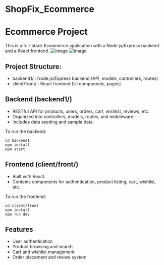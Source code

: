 # ShopFix_Ecommerce
Ecommerce Project
=================

This is a full-stack Ecommerce application with a Node.js/Express backend and a React frontend.
![image](https://github.com/user-attachments/assets/1256295c-8a43-4e42-8257-4b5fbf712416)
![image](https://github.com/user-attachments/assets/8889d92d-ff4d-4ab4-a4bb-e53646328e0b)



Project Structure:
------------------
- backend1/ : Node.js/Express backend (API, models, controllers, routes)
- client/front/ : React frontend (UI components, pages)

Backend (backend1/)
-------------------
- RESTful API for products, users, orders, cart, wishlist, reviews, etc.
- Organized into controllers, models, routes, and middleware.
- Includes data seeding and sample data.

To run the backend:
```
cd backend1
npm install
npm start
```

Frontend (client/front/)
------------------------
- Built with React.
- Contains components for authentication, product listing, cart, wishlist, etc.

To run the frontend:
```
cd client/front
npm install
npm run dev
```

Features
--------
- User authentication
- Product browsing and search
- Cart and wishlist management
- Order placement and review system
